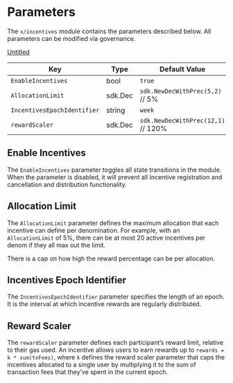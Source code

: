 <!--
order: 7
-->

# Parameters


The `x/incentives` module contains the parameters described below. All parameters can be modified via governance.

[Untitled](https://www.notion.so/d9687d82324d4354a5f4b713cb9dcf87)

| Key                         | Type    | Default Value                      |
| --------------------------- | ------- | ---------------------------------- |
| `EnableIncentives`          | bool    | `true`                             |
| `AllocationLimit`           | sdk.Dec | `sdk.NewDecWithPrec(5,2)` // 5%    |
| `IncentivesEpochIdentifier` | string  | `week`                             |
| `rewardScaler`              | sdk.Dec | `sdk.NewDecWithPrec(12,1)` // 120% |

## Enable Incentives

The `EnableIncentives` parameter toggles all state transitions in the module. When the parameter is disabled, it will prevent all Incentive registration and cancellation and distribution functionality.

## Allocation Limit

The `AllocationLimit` parameter defines the maximum allocation that each incentive can define per denomination. For example, with an `AllocationLimit` of 5%, there can be at most 20 active incentives per denom if they all max out the limit.

There is a cap on how high the reward percentage can be per allocation.

## Incentives Epoch Identifier

The `IncentivesEpochIdentifier` parameter specifies the length of an epoch. It is the interval at which incentive rewards are regularly distributed.

## Reward Scaler

The `rewardScaler` parameter defines  each participant’s reward limit, relative to their gas used. An incentive allows users to earn rewards up to `rewards = k * sum(txFees)`, where `k` defines the reward scaler parameter that caps the incentives allocated to a single user by multiplying it to the sum of transaction fees that they’ve spent in the current epoch.
